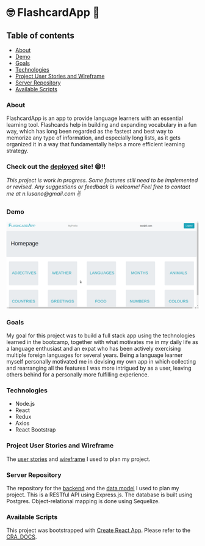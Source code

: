 # :nerd_face: FlashcardApp :book:

## Table of contents

- [About](#about)
- [Demo](#demo)
- [Goals](#goals)
- [Technologies](#technologies)
- [Project User Stories and Wireframe](#project-user-stories-and-wireframe)
- [Server Repository](#server-repository)
- [Available Scripts](#available-scripts)

### About

FlashcardApp is an app to provide language learners with an essential learning tool. Flashcards help in building and expanding vocabulary in a fun way, which has long been regarded as the fastest and best way to memorize any type of information, and especially long lists, as it gets organized it in a way that fundamentally helps a more efficient learning strategy.

### Check out the [deployed](https://portfolio-flashcardapp.netlify.app/) site! :grin::bangbang:

_This project is work in progress. Some features still need to be implemented or revised. Any suggestions or feedback is welcome! Feel free to contact me at n.lusano@gmail.com_ :v:

### Demo

![demo](https://github.com/n-lusano/flashcardapp-client/blob/master/FLASHCARDAPP_GIF.gif)

### Goals

My goal for this project was to build a full stack app using the technologies learned in the bootcamp, together with what motivates me in my daily life as a language enthusiast and an expat who has been actively exercising multiple foreign languages for several years. Being a language learner myself personally motivated me in devising my own app in which collecting and rearranging all the features I was more intrigued by as a user, leaving others behind for a personally more fulfilling experience.

### Technologies

- Node.js
- React
- Redux
- Axios
- React Bootstrap

### Project User Stories and Wireframe

The [user stories](https://github.com/n-lusano/flashcardapp-client/projects/1) and [wireframe](https://github.com/n-lusano/flashcardapp-client/blob/master/WIREFRAME.png) I used to plan my project.

### Server Repository

The repository for the [backend](https://github.com/n-lusano/flashcardapp-server) and the [data model](https://github.com/n-lusano/flashcardapp-server/blob/master/DATABASE_MODEL.png) I used to plan my project. This is a RESTful API using Express.js. The database is built using Postgres. Object-relational mapping is done using Sequelize.

### Available Scripts

This project was bootstrapped with [Create React App](https://github.com/facebook/create-react-app).
Please refer to the [CRA_DOCS](https://github.com/n-lusano/flashcardapp-client/blob/master/CRA_DOCS.md).
